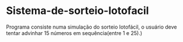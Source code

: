 # Sistema-de-sorteio-lotofacil
Programa consiste numa simulação do sorteio lotofácil, o usuário deve tentar advinhar 15 números em sequência(entre 1 e 25).)
